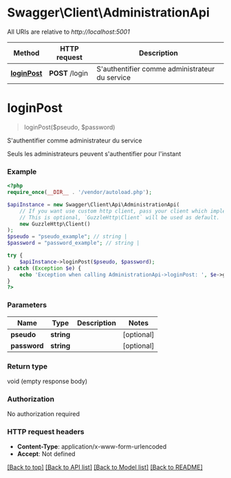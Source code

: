# Swagger\Client\AdministrationApi

All URIs are relative to *http://localhost:5001*

Method | HTTP request | Description
------------- | ------------- | -------------
[**loginPost**](AdministrationApi.md#loginpost) | **POST** /login | S&#x27;authentifier comme administrateur du service

# **loginPost**
> loginPost($pseudo, $password)

S'authentifier comme administrateur du service

Seuls les administrateurs peuvent s'authentifier pour l'instant

### Example
```php
<?php
require_once(__DIR__ . '/vendor/autoload.php');

$apiInstance = new Swagger\Client\Api\AdministrationApi(
    // If you want use custom http client, pass your client which implements `GuzzleHttp\ClientInterface`.
    // This is optional, `GuzzleHttp\Client` will be used as default.
    new GuzzleHttp\Client()
);
$pseudo = "pseudo_example"; // string | 
$password = "password_example"; // string | 

try {
    $apiInstance->loginPost($pseudo, $password);
} catch (Exception $e) {
    echo 'Exception when calling AdministrationApi->loginPost: ', $e->getMessage(), PHP_EOL;
}
?>
```

### Parameters

Name | Type | Description  | Notes
------------- | ------------- | ------------- | -------------
 **pseudo** | **string**|  | [optional]
 **password** | **string**|  | [optional]

### Return type

void (empty response body)

### Authorization

No authorization required

### HTTP request headers

 - **Content-Type**: application/x-www-form-urlencoded
 - **Accept**: Not defined

[[Back to top]](#) [[Back to API list]](../../README.md#documentation-for-api-endpoints) [[Back to Model list]](../../README.md#documentation-for-models) [[Back to README]](../../README.md)

